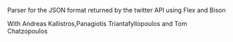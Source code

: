 Parser for the JSON format returned by the twitter API using Flex and Bison

With Andreas Kallistros,Panagiotis Triantafyllopoulos and Tom Chatzopoulos
